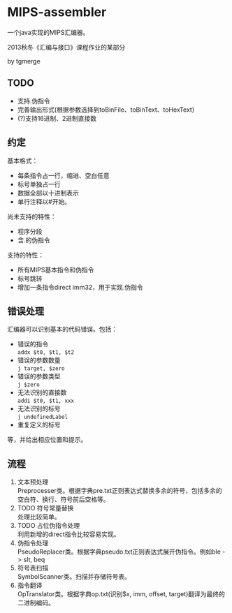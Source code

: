 MIPS-assembler
==============

一个java实现的MIPS汇编器。

2013秋冬《汇编与接口》课程作业的某部分

by tgmerge

## TODO

 * 支持.伪指令
 * 完善输出形式(根据参数选择到toBinFile、toBinText、toHexText)
 * (?)支持16进制、2进制直接数

## 约定

基本格式：

 * 每条指令占一行，缩进、空白任意
 * 标号单独占一行
 * 数据全部以十进制表示
 * 单行注释以#开始。

尚未支持的特性：

 * 程序分段
 * 含.的伪指令

支持的特性：

 * 所有MIPS基本指令和伪指令
 * 标号跳转
 * 增加一条指令direct imm32，用于实现.伪指令

## 错误处理

汇编器可以识别基本的代码错误。包括：

 * 错误的指令  
   ```addx $t0, $t1, $t2```
 * 错误的参数数量  
   ```j target, $zero```
 * 错误的参数类型  
   ```j $zero```
 * 无法识别的直接数  
   ```addi $t0, $t1, xxx```
 * 无法识别的标号  
   ```j undefinedLabel```
 * 重复定义的标号  

等，并给出相应位置和提示。

## 流程

 1. 文本预处理  
    Preprocesser类。根据字典pre.txt正则表达式替换多余的符号，包括多余的空白符、换行、符号前后空格等。
 2. TODO 符号常量替换  
    处理比较简单。
 3. TODO 占位伪指令处理  
    利用新增的direct指令比较容易实现。
 4. 伪指令处理  
    PseudoReplacer类。根据字典pseudo.txt正则表达式展开伪指令。例如ble -> slt, beq
 5. 符号表扫描  
    SymbolScanner类。扫描并存储符号表。
 6. 指令翻译  
    OpTranslator类。根据字典op.txt(识别$x, imm, offset, target)翻译为最终的二进制编码。